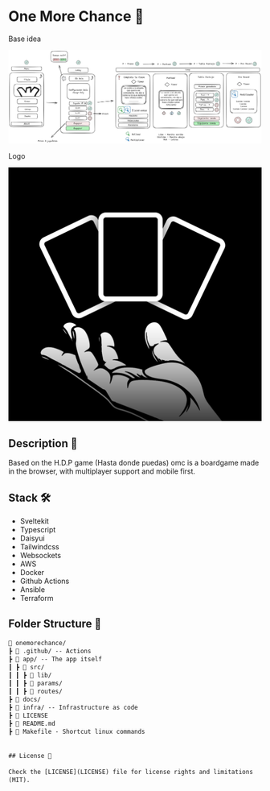 # One More Chance 🤚

Base idea

![One More Chance](docs/design.jpeg)

Logo

![logo](docs/LogoProv.png)

## Description 📝

Based on the H.D.P game (Hasta donde puedas) omc is a boardgame made in the browser, with multiplayer support and mobile first.

## Stack 🛠

- Sveltekit
- Typescript
- Daisyui
- Tailwindcss
- Websockets
- AWS
- Docker
- Github Actions
- Ansible
- Terraform

## Folder Structure 📁

```
🌳 onemorechance/
┣ 📁 .github/ -- Actions
┣ 📁 app/ -- The app itself
┃ ┣ 📁 src/
┃ ┃ ┣ 📁 lib/
┃ ┃ ┣ 📁 params/
┃ ┃ ┣ 📁 routes/
┣ 📁 docs/
┣ 📁 infra/ -- Infrastructure as code
┣ 📔 LICENSE
┣ 📔 README.md
┣ 📔 Makefile - Shortcut linux commands


## License 📜

Check the [LICENSE](LICENSE) file for license rights and limitations (MIT).